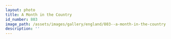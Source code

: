 ```yaml
---
layout: photo
title: A Month in the Country
id_number: 803
image_path: /assets/images/gallery/england/803--a-month-in-the-country.jpg
description: ''
---
```

